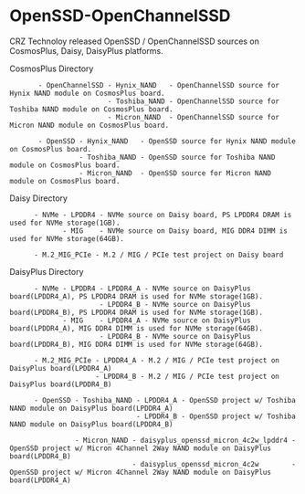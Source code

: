 # OpenSSD-OpenChannelSSD

CRZ Technoloy released OpenSSD / OpenChannelSSD sources on CosmosPlus, Daisy, DaisyPlus platforms.

CosmosPlus Directory

           - OpenChannelSSD - Hynix_NAND   - OpenChannelSSD source for Hynix NAND module on CosmosPlus board.
                            - Toshiba_NAND - OpenChannelSSD source for Toshiba NAND module on CosmosPlus board.
                            - Micron_NAND  - OpenChannelSSD source for Micron NAND module on CosmosPlus board.

           - OpenSSD - Hynix_NAND   - OpenSSD source for Hynix NAND module on CosmosPlus board.
                     - Toshiba_NAND - OpenSSD source for Toshiba NAND module on CosmosPlus board.
                     - Micron_NAND  - OpenSSD source for Micron NAND module on CosmosPlus board.


Daisy Directory

          - NVMe - LPDDR4 - NVMe source on Daisy board, PS LPDDR4 DRAM is used for NVMe storage(1GB).
                 - MIG    - NVMe source on Daisy board, MIG DDR4 DIMM is used for NVMe storage(64GB).
		  
          - M.2_MIG_PCIe - M.2 / MIG / PCIe test project on Daisy board
		  
		  
DaisyPlus Directory

          - NVMe - LPDDR4 - LPDDR4_A - NVMe source on DaisyPlus board(LPDDR4_A), PS LPDDR4 DRAM is used for NVMe storage(1GB).
                          - LPDDR4_B - NVMe source on DaisyPlus board(LPDDR4_B), PS LPDDR4 DRAM is used for NVMe storage(1GB).
                 - MIG    - LPDDR4_A - NVMe source on DaisyPlus board(LPDDR4_A), MIG DDR4 DIMM is used for NVMe storage(64GB).
                          - LPDDR4_B - NVMe source on DaisyPlus board(LPDDR4_B), MIG DDR4 DIMM is used for NVMe storage(64GB).

          - M.2_MIG_PCIe - LPDDR4_A - M.2 / MIG / PCIe test project on DaisyPlus board(LPDDR4_A)      
                         - LPDDR4_B - M.2 / MIG / PCIe test project on DaisyPlus board(LPDDR4_B)
						 
          - OpenSSD - Toshiba_NAND - LPDDR4_A - OpenSSD project w/ Toshiba NAND module on DaisyPlus board(LPDDR4_A)      
                                   - LPDDR4_B - OpenSSD project w/ Toshiba NAND module on DaisyPlus board(LPDDR4_B)
								   
                    - Micron_NAND - daisyplus_openssd_micron_4c2w_lpddr4 - OpenSSD project w/ Micron 4Channel 2Way NAND module on DaisyPlus board(LPDDR4_B)
					              - daisyplus_openssd_micron_4c2w        - OpenSSD project w/ Micron 4Channel 2Way NAND module on DaisyPlus board(LPDDR4_A)